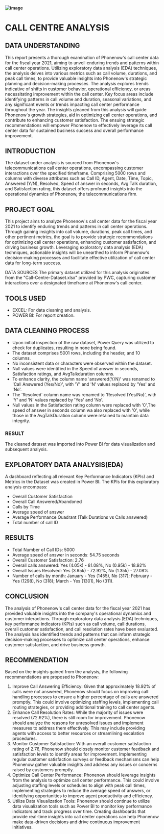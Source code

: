 #### ![image](https://github.com/Chiikar/PWC-Call-Centre-Analysis/assets/156119801/5c22ab54-78d2-45aa-a665-38a97599b075)


# CALL CENTRE ANALYSIS

## DATA UNDERSTANDING 
This report presents a thorough examination of Phonenow's call center data for the fiscal year 2021, aiming to unveil enduring trends and patterns within call center operations. Utilizing exploratory data analysis (EDA) techniques, the analysis delves into various metrics such as call volume, durations, and peak call times, to provide valuable insights into Phonenow's strategic planning and decision-making processes. The analysis explores trends indicative of shifts in customer behavior, operational efficiency, or areas necessitating improvement within the call center. Key focus areas include identifying patterns in call volume and duration, seasonal variations, and any significant events or trends impacting call center performance throughout the year. The insights gleaned from this analysis will guide Phonenow's growth strategies, aid in optimizing call center operations, and contribute to enhancing customer satisfaction. The ensuing strategic recommendations will empower Phonenow to effectively leverage its call center data for sustained business success and overall performance improvement.

## INTRODUCTION
The dataset under analysis is sourced from Phonenow's telecommunications call center operations, encompassing customer interactions over the specified timeframe. Comprising 5000 rows and columns with diverse attributes such as Call ID, Agent, Date, Time, Topic, Answered (Y/N), Resolved, Speed of answer in seconds, Avg Talk duration, and Satisfaction rating, this dataset offers profound insights into the operational dynamics of Phonenow, the telecommunications firm.

## PROJECT GOAL
This project aims to analyze Phonenow's call center data for the fiscal year 2021 to identify enduring trends and patterns in call center operations. Through gaining insights into call volume, durations, peak call times, and other pertinent metrics, the goal is to provide strategic recommendations for optimizing call center operations, enhancing customer satisfaction, and driving business growth. Leveraging exploratory data analysis (EDA) techniques, actionable insights will be unearthed to inform Phonenow's decision-making processes and facilitate effective utilization of call center data for long-term success.


DATA SOURCES 
The primary dataset utilized for this analysis originates from the "Call-Centre-Dataset.xlsx" provided by PWC, capturing customer interactions over a designated timeframe at Phonenow's call center.

## TOOLS USED
- EXCEL: For data cleaning and analysis.
- POWER BI: For report creation.

## DATA CLEANING PROCESS


- Upon initial inspection of the raw dataset, Power Query was utilized to check for duplicates, resulting in none being found.
- The dataset comprises 5001 rows, including the header, and 10 columns.
- No inconsistent data or characters were observed within the dataset.
- Null values were identified in the Speed of answer in seconds, Satisfaction ratings, and AvgTalkduration columns.
- To enhance clarity, the column name 'answered(Y/N)' was renamed to 'Call Answered (Yes/No)', with 'Y' and 'N' values replaced by 'Yes' and 'No'.
- The 'Resolved' column name was renamed to 'Resolved (Yes/No)', with 'Y' and 'N' values replaced by 'Yes' and 'No'.
- Null values in the Satisfaction rating column were replaced with '0',The speed of answer in seconds column wa also replaced with '0', while those in the AvgTalkDuration column were retained to maintain data integrity.

### RESULT 
The cleaned dataset was imported into Power BI for data visualization and subsequent analysis.

 

## EXPLORATORY DATA ANALYSIS(EDA)
A dashboard reflecting all relevant Key Performance Indicators (KPIs) and Metrics in the Dataset was created in Power BI. The KPIs for this exploratory analysis encompass: 
- Overall Customer Satisfaction
- Overall Call Answered/Abandoned
- Calls by Time
- Average speed of answer
- Average Performance Quadrant (Talk Durations vs Calls answered)
- Total number of call ID 


## RESULTS
- Total Number of Call IDs: 5000
- Average speed of answer in seconds: 54.75 seconds
- Overall Customer Satisfaction: 2.76
- Overall calls answered: Yes (4.05k) - 81.08%, No (0.95k) - 18.92%
- Overall Issues Resolved: Yes (3.65k) - 72.92%, No (1.35k) - 27.08%
- Number of calls by month: January - Yes (1455), No (317); February - Yes (1298), No (318); March - Yes (1301), No (311).

 


## CONCLUSION
The analysis of Phonenow's call center data for the fiscal year 2021 has provided valuable insights into the company's operational dynamics and customer interactions. Through exploratory data analysis (EDA) techniques, key performance indicators (KPIs) such as call volume, call durations, overall customer satisfaction, and call resolution rates have been evaluated. The analysis has identified trends and patterns that can inform strategic decision-making processes to optimize call center operations, enhance customer satisfaction, and drive business growth.


## RECOMMENDATION
Based on the insights gained from the analysis, the following recommendations are proposed to Phonenow:
1. Improve Call Answering Efficiency: Given that approximately 18.92% of calls were not answered, Phonenow should focus on improving call handling processes to ensure a higher percentage of calls are answered promptly. This could involve optimizing staffing levels, implementing call routing strategies, or providing additional training to call center agents.
2. Enhance Call Resolution Rates: While the majority of issues were resolved (72.92%), there is still room for improvement. Phonenow should analyze the reasons for unresolved issues and implement measures to address them effectively. This may include providing agents with access to better resources or streamlining escalation procedures.
3. Monitor Customer Satisfaction: With an overall customer satisfaction rating of 2.76, Phonenow should closely monitor customer feedback and satisfaction levels to identify areas for improvement. Implementing regular customer satisfaction surveys or feedback mechanisms can help Phonenow gather valuable insights and address any issues or concerns raised by customers promptly.
4. Optimize Call Center Performance: Phonenow should leverage insights from the analysis to optimize call center performance. This could involve adjusting staffing levels or schedules to align with peak call times, implementing strategies to reduce the average speed of answers, or identifying opportunities to improve agent productivity and efficiency.
5. Utilize Data Visualization Tools: Phonenow should continue to utilize data visualization tools such as Power BI to monitor key performance indicators and track progress over time. Creating dashboards that provide real-time insights into call center operations can help Phonenow make data-driven decisions and drive continuous improvement initiatives.









 


